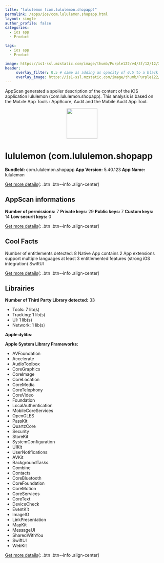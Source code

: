 ```yaml
---
title: "lululemon (com.lululemon.shopapp)"
permalink: /apps/ios/com.lululemon.shopapp.html
layout: single
author_profile: false
categories: 
  - ios app 
  - Product 

tags: 
  - ios app 
  - Product 

image: https://is1-ssl.mzstatic.com/image/thumb/Purple122/v4/3f/12/12/3f1212d0-7022-5f81-6634-7f3b3077ca14/AppIcon-1x_U007emarketing-0-0-0-5-0-0-sRGB-85-220.png/512x512bb.jpg
header: 
     overlay_filter: 0.5 # same as adding an opacity of 0.5 to a black background
     overlay_image: https://is1-ssl.mzstatic.com/image/thumb/Purple122/v4/3f/12/12/3f1212d0-7022-5f81-6634-7f3b3077ca14/AppIcon-1x_U007emarketing-0-0-0-5-0-0-sRGB-85-220.png/512x512bb.jpg
---
```

AppScan generated a spoiler description of the content of the iOS application lululemon (com.lululemon.shopapp). This analysis is based on the Mobile App Tools : AppScore, Audit and the Mobile Audit App Tool.

  
  
<div style="text-align: center;"><img src="https://is1-ssl.mzstatic.com/image/thumb/Purple122/v4/3f/12/12/3f1212d0-7022-5f81-6634-7f3b3077ca14/AppIcon-1x_U007emarketing-0-0-0-5-0-0-sRGB-85-220.png/512x512bb.jpg" width="100" height="100"></div>  
  
# lululemon (com.lululemon.shopapp

**BundleId:** com.lululemon.shopapp
**App Version:** 5.40.123
**App Name:** lululemon


[Get more details](/pricing.html){: .btn .btn--info .align-center}  
  
## AppScan informations 

**Number of permissions:** 7
**Private keys:** 29
**Public keys:** 7
**Custom keys:** 14
**Low securit keys:** 0
  
[Get more details](/pricing.html){: .btn .btn--info .align-center}

## Cool Facts

Number of entitlements detected: 8
Native App
contains 2 App extensions
support multiple languages
at least 3 entitlemented features (strong iOS integration)
SwiftUI
  
[Get more details](/pricing.html){: .btn .btn--info .align-center}

## Librairies 
**Number of Third Party Library detected:** 33
- Tools: 7 lib(s)
- Tracking: 1 lib(s)
- UI: 1 lib(s)
- Network: 1 lib(s)

**Apple dylibs:**


**Apple System Library Frameworks:**
- AVFoundation
- Accelerate
- AudioToolbox
- CoreGraphics
- CoreImage
- CoreLocation
- CoreMedia
- CoreTelephony
- CoreVideo
- Foundation
- LocalAuthentication
- MobileCoreServices
- OpenGLES
- PassKit
- QuartzCore
- Security
- StoreKit
- SystemConfiguration
- UIKit
- UserNotifications
- AVKit
- BackgroundTasks
- Combine
- Contacts
- CoreBluetooth
- CoreFoundation
- CoreMotion
- CoreServices
- CoreText
- DeviceCheck
- EventKit
- ImageIO
- LinkPresentation
- MapKit
- MessageUI
- SharedWithYou
- SwiftUI
- WebKit


  
[Get more details](/pricing.html){: .btn .btn--info .align-center}

